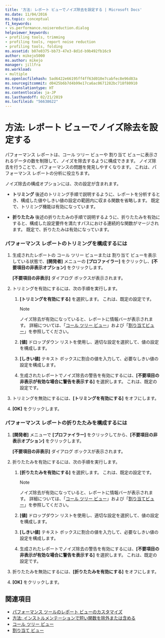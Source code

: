 ```yaml
---
title: '方法: レポート ビューでノイズ除去を設定する | Microsoft Docs'
ms.date: 11/04/2016
ms.topic: conceptual
f1_keywords:
- vs.performance.noisereduction.dialog
helpviewer_keywords:
- profiling tools, trimming
- profiling tools, report noise reduction
- profiling tools, folding
ms.assetid: b07e0375-bb73-47e3-8d1d-b9b492fb16c9
author: mikejo5000
ms.author: mikejo
manager: jillfra
ms.workload:
- multiple
ms.openlocfilehash: 5ad6422e66195ff4ff63d010e7cabfec8e96d83a
ms.sourcegitcommit: d0425b6b7d4b99e17ca6ac0671282bc718f80910
ms.translationtype: HT
ms.contentlocale: ja-JP
ms.lasthandoff: 02/21/2019
ms.locfileid: "56638622"
---
```

# <a name="how-to-configure-noise-reduction-in-report-views"></a>方法: レポート ビューでノイズ除去を設定する
パフォーマンス レポートは、コール ツリー ビューや 割り当て ビューに表示されるデータの数を制限して、ノイズを除去するように構成できます。 ノイズ除去を行うことで、パフォーマンスの問題を発見しやすくなります。 これは、パフォーマンス レポートの分析に役立ちます。

 ノイズ除去の構成オプションには、次の設定が含まれます。

-   **トリミング** 後述のトリミング手順で説明するように、レポートを分析するとき、構成した値やしきい値の設定の範囲内に収まる関数を省略します。 既定で、トリミング機能は有効になっています。

-   **折りたたみ** 後述の折りたたみの手順で説明するように、折りたたみを有効にすると、構成した設定要件を満たすパスにおける連続的な関数がマージされます。 既定で、折りたたみは有効になっています。

### <a name="to-configure-trimming-for-a-performance-report"></a>パフォーマンス レポートのトリミングを構成するには

1.  生成されたレポートの コール ツリー ビューまたは 割り当て ビューを表示している状態で、**[開発者]** メニューの **[プロファイラー]** をクリックし、**[不要項目の非表示オプション]** をクリックします。

     **[不要項目の非表示]** ダイアログ ボックスが表示されます。

2.  トリミングを有効にするには、次の手順を実行します。

    1.  **[トリミングを有効にする]** を選択します。 これは、既定の設定です。

        > [!NOTE]
        >  ノイズ除去が有効になっていると、レポートに情報バーが表示されます。 詳細については、「[コール ツリー ビュー](../profiling/call-tree-view.md)」および「[割り当てビュー](../profiling/dotnet-memory-allocations-view.md)」を参照してください。

    2.  **[値]** ドロップダウン リストを使用し、適切な設定を選択して、値の設定を構成します。

    3.  **[しきい値]** テキスト ボックスに割合の値を入力して、必要なしきい値の設定を構成します。

    4.  生成されたレポートでノイズ除去の警告を有効にするには、**[不要項目の非表示が有効な場合に警告を表示する]** を選択します。 これは、既定の設定です。

3.  トリミングを無効にするには、**[トリミングを有効にする]** をオフにします。

4.  **[OK]** をクリックします。

### <a name="to-configure-folding-for-a-performance-report"></a>パフォーマンス レポートの折りたたみを構成するには

1.  **[開発者]** メニューで **[プロファイラー]** をクリックしてから、**[不要項目の非表示オプション]** をクリックします。

     **[不要項目の非表示]** ダイアログ ボックスが表示されます。

2.  折りたたみを有効にするには、次の手順を実行します。

    1.  **[折りたたみを有効にする]** を選択します。 これは、既定の設定です。

        > [!NOTE]
        >  ノイズ除去が有効になっていると、レポートに情報バーが表示されます。 詳細については、「[コール ツリー ビュー](../profiling/call-tree-view.md)」および「[割り当てビュー](../profiling/dotnet-memory-allocations-view.md)」を参照してください。

    2.  **[値]** ドロップダウン リストを使用し、適切な設定を選択して、値の設定を構成します。

    3.  **[しきい値]** テキスト ボックスに割合の値を入力して、必要なしきい値の設定を構成します。

    4.  生成されたレポートでノイズ除去の警告を有効にするには、**[不要項目の非表示が有効な場合に警告を表示する]** を選択します。 これは、既定の設定です。

3.  折りたたみを無効にするには、**[折りたたみを有効にする]** をオフにします。

4.  **[OK]** をクリックします。

## <a name="see-also"></a>関連項目
- [パフォーマンス ツールのレポート ビューのカスタマイズ](../profiling/customizing-performance-tools-report-views.md)
- [方法: インストルメンテーションで短い関数を除外または含める](../profiling/how-to-exclude-or-include-short-functions-from-instrumentation.md)
- [コール ツリー ビュー](../profiling/call-tree-view.md)
- [割り当て ビュー](../profiling/dotnet-memory-allocations-view.md)